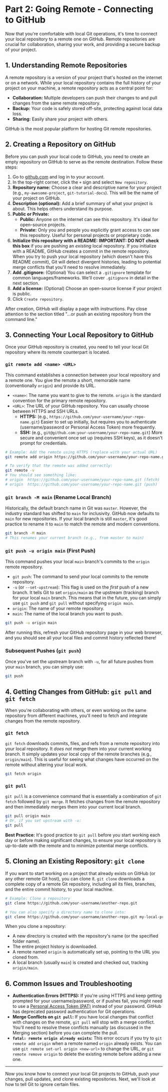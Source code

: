 # Part 2: Going Remote - Connecting to GitHub

Now that you're comfortable with local Git operations, it's time to connect your local repository to a remote one on GitHub. Remote repositories are crucial for collaboration, sharing your work, and providing a secure backup of your project.

## 1. Understanding Remote Repositories

A remote repository is a version of your project that's hosted on the internet or on a network. While your local repository contains the full history of your project on your machine, a remote repository acts as a central point for:

*   **Collaboration:** Multiple developers can push their changes to and pull changes from the same remote repository.
*   **Backup:** Your code is safely stored off-site, protecting against local data loss.
*   **Sharing:** Easily share your project with others.

GitHub is the most popular platform for hosting Git remote repositories.

## 2. Creating a Repository on GitHub

Before you can push your local code to GitHub, you need to create an empty repository on GitHub to serve as the remote destination. Follow these steps:

1.  Go to [github.com](https://github.com/) and log in to your account.
2.  In the top-right corner, click the `+` sign and select `New repository`.
3.  **Repository name:** Choose a clear and descriptive name for your project (e.g., `my-awesome-project`, `git-tutorial-docs`). This will be the name of your project on GitHub.
4.  **Description (optional):** Add a brief summary of what your project is about. This helps others understand its purpose.
5.  **Public or Private:**
    *   **Public:** Anyone on the internet can see this repository. It's ideal for open-source projects.
    *   **Private:** Only you and people you explicitly grant access to can see this repository. Useful for personal projects or proprietary code.
6.  **Initialize this repository with a README:** **IMPORTANT: DO NOT check this box** if you are pushing an *existing* local repository. If you initialize with a README, GitHub creates a commit in the remote repository. When you try to push your local repository (which doesn't have this README commit), Git will detect divergent histories, leading to potential merge conflicts that you'll need to resolve immediately.
7.  **Add .gitignore:** (Optional) You can select a `.gitignore` template for common languages/frameworks. We'll cover `.gitignore` in detail in the next section.
8.  **Add a license:** (Optional) Choose an open-source license if your project is public.
9.  Click `Create repository`.

After creation, GitHub will display a page with instructions. Pay close attention to the section titled "...or push an existing repository from the command line."

## 3. Connecting Your Local Repository to GitHub

Once your GitHub repository is created, you need to tell your local Git repository where its remote counterpart is located.

### `git remote add <name> <URL>`

This command establishes a connection between your local repository and a remote one. You give the remote a short, memorable name (conventionally `origin`) and provide its URL.

*   `<name>`: The name you want to give to the remote. `origin` is the standard convention for the primary remote repository.
*   `<URL>`: The URL of your GitHub repository. You can usually choose between HTTPS and SSH URLs.
    *   **HTTPS:** (e.g., `https://github.com/your-username/your-repo-name.git`) Easier to set up initially, but requires you to authenticate (username/password or Personal Access Token) more frequently.
    *   **SSH:** (e.g., `git@github.com:your-username/your-repo-name.git`) More secure and convenient once set up (requires SSH keys), as it doesn't prompt for credentials.

```bash
# Example: Add the remote using HTTPS (replace with your actual URL)
git remote add origin https://github.com/your-username/your-repo-name.git

# To verify that the remote was added correctly:
git remote -v
# You should see something like:
# origin  https://github.com/your-username/your-repo-name.git (fetch)
# origin  https://github.com/your-username/your-repo-name.git (push)
```

### `git branch -M main` (Rename Local Branch)

Historically, the default branch name in Git was `master`. However, the industry standard has shifted to `main` for inclusivity. GitHub now defaults to `main` for new repositories. If your local branch is still `master`, it's good practice to rename it to `main` to match the remote and modern conventions.

```bash
git branch -M main
# This renames your current branch (e.g., from master to main)
```

### `git push -u origin main` (First Push)

This command pushes your local `main` branch's commits to the `origin` remote repository.

*   `git push`: The command to send your local commits to the remote repository.
*   `-u` (or `--set-upstream`): This flag is used on the *first* push of a new branch. It tells Git to set `origin/main` as the upstream (tracking) branch for your local `main` branch. This means that in the future, you can simply use `git push` and `git pull` without specifying `origin main`.
*   `origin`: The name of your remote repository.
*   `main`: The name of the local branch you want to push.

```bash
git push -u origin main
```

After running this, refresh your GitHub repository page in your web browser, and you should see all your local files and commit history reflected there!

### Subsequent Pushes (`git push`)

Once you've set the upstream branch with `-u`, for all future pushes from your `main` branch, you can simply use:

```bash
git push
```

## 4. Getting Changes from GitHub: `git pull` and `git fetch`

When you're collaborating with others, or even working on the same repository from different machines, you'll need to fetch and integrate changes from the remote repository.

### `git fetch`

`git fetch` downloads commits, files, and refs from a remote repository into your local repository. It *does not* merge them into your current working branch. It simply updates your local copy of the remote branches (e.g., `origin/main`). This is useful for seeing what changes have occurred on the remote without altering your local work.

```bash
git fetch origin
```

### `git pull`

`git pull` is a convenience command that is essentially a combination of `git fetch` followed by `git merge`. It fetches changes from the remote repository and then immediately merges them into your current local branch.

```bash
git pull origin main
# Or, if you set upstream with -u:
git pull
```

**Best Practice:** It's good practice to `git pull` before you start working each day or before making significant changes, to ensure your local repository is up-to-date with the remote and to minimize potential merge conflicts.

## 5. Cloning an Existing Repository: `git clone`

If you want to start working on a project that already exists on GitHub (or any other remote Git host), you can clone it. `git clone` downloads a complete copy of a remote Git repository, including all its files, branches, and the entire commit history, to your local machine.

```bash
# Example: Clone a repository
git clone https://github.com/your-username/another-repo.git

# You can also specify a directory name to clone into:
git clone https://github.com/your-username/another-repo.git my-local-project-folder
```

When you clone a repository:
*   A new directory is created with the repository's name (or the specified folder name).
*   The entire project history is downloaded.
*   A remote named `origin` is automatically set up, pointing to the URL you cloned from.
*   A local branch (usually `main`) is created and checked out, tracking `origin/main`.

## 6. Common Issues and Troubleshooting

*   **Authentication Errors (HTTPS):** If you're using HTTPS and keep getting prompted for your username/password, or if pushes fail, you might need to use a [Personal Access Token (PAT)](https://docs.github.com/en/authentication/keeping-your-account-and-data-secure/creating-a-personal-access-token) instead of your password. GitHub has deprecated password authentication for Git operations.
*   **Merge Conflicts on `git pull`:** If you have local changes that conflict with changes on the remote, `git pull` will stop with a merge conflict. You'll need to resolve these conflicts manually (as discussed in the Merging section) before you can complete the pull.
*   **`fatal: remote origin already exists`:** This error occurs if you try to `git remote add origin` when a remote named `origin` already exists. You can use `git remote set-url origin <new-url>` to change the URL, or `git remote remove origin` to delete the existing remote before adding a new one.

---

Now you know how to connect your local Git projects to GitHub, push your changes, pull updates, and clone existing repositories. Next, we'll look at how to tell Git to ignore certain files.
